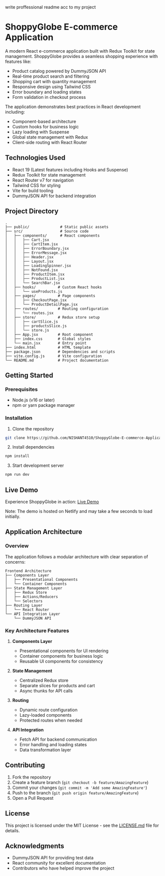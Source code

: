 write proffessional readme acc to my project
# ShoppyGlobe E-commerce Application

A modern React e-commerce application built with Redux Toolkit for state management. ShoppyGlobe provides a seamless shopping experience with features like:

- Product catalog powered by DummyJSON API
- Real-time product search and filtering
- Shopping cart with quantity management
- Responsive design using Tailwind CSS
- Error boundary and loading states
- Form validation in checkout process

The application demonstrates best practices in React development including:
- Component-based architecture 
- Custom hooks for business logic
- Lazy loading with Suspense
- Global state management with Redux
- Client-side routing with React Router


## Technologies Used

- React 19 (Latest features including Hooks and Suspense)
- Redux Toolkit for state management
- React Router v7 for navigation
- Tailwind CSS for styling
- Vite for build tooling
- DummyJSON API for backend integration

## Project Directory

```
.
├── public/              # Static public assets
├── src/                 # Source code
│   ├── components/      # React components
│   │   ├── Cart.jsx
│   │   ├── CartItem.jsx
│   │   ├── ErrorBoundary.jsx
│   │   ├── ErrorMessage.jsx
│   │   ├── Header.jsx
│   │   ├── Layout.jsx
│   │   ├── LoadingSpinner.jsx
│   │   ├── NotFound.jsx
│   │   ├── ProductItem.jsx
│   │   ├── ProductList.jsx
│   │   └── SearchBar.jsx
│   ├── hooks/          # Custom React hooks
│   │   └── useProducts.js
│   ├── pages/          # Page components
│   │   ├── CheckoutPage.jsx
│   │   └── ProductDetailPage.jsx
│   ├── routes/         # Routing configuration
│   │   └── routes.jsx
│   ├── store/          # Redux store setup
│   │   ├── cartSlice.js
│   │   ├── productsSlice.js
│   │   └── store.js
│   ├── App.jsx         # Root component
│   ├── index.css       # Global styles
│   └── main.jsx        # Entry point
├── index.html          # HTML template
├── package.json        # Dependencies and scripts
├── vite.config.js      # Vite configuration
└── README.md           # Project documentation
```

## Getting Started

### Prerequisites

- Node.js (v16 or later)
- npm or yarn package manager

### Installation

1. Clone the repository
```bash
git clone https://github.com/NISHANT4510/ShoppyGlobe-E-commerce-Application.git
```

2. Install dependencies
```bash
npm install
```

3. Start development server
```bash
npm run dev
```

## Live Demo

Experience ShoppyGlobe in action: [Live Demo](https://shoppy-globe-e-commerce-application-7ttk.vercel.app/)

Note: The demo is hosted on Netlify and may take a few seconds to load initially.

## Application Architecture

### Overview
The application follows a modular architecture with clear separation of concerns:

```
Frontend Architecture
├── Components Layer
│   ├── Presentational Components
│   └── Container Components
├── State Management Layer
│   ├── Redux Store
│   ├── Actions/Reducers
│   └── Selectors
├── Routing Layer
│   └── React Router
└── API Integration Layer
    └── DummyJSON API
```

### Key Architecture Features

1. **Components Layer**
   - Presentational components for UI rendering
   - Container components for business logic
   - Reusable UI components for consistency

2. **State Management**
   - Centralized Redux store
   - Separate slices for products and cart
   - Async thunks for API calls

3. **Routing**
   - Dynamic route configuration
   - Lazy-loaded components
   - Protected routes when needed

4. **API Integration**
   - Fetch API for backend communication
   - Error handling and loading states
   - Data transformation layer


## Contributing

1. Fork the repository
2. Create a feature branch (`git checkout -b feature/AmazingFeature`)
3. Commit your changes (`git commit -m 'Add some AmazingFeature'`)
4. Push to the branch (`git push origin feature/AmazingFeature`)
5. Open a Pull Request

## License

This project is licensed under the MIT License - see the [LICENSE.md](LICENSE.md) file for details.

## Acknowledgments

- DummyJSON API for providing test data
- React community for excellent documentation
- Contributors who have helped improve the project